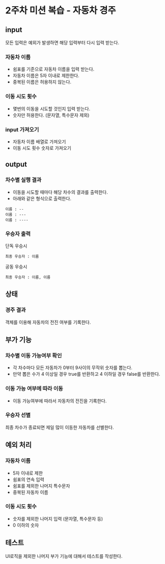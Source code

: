 # 2주차 미션 복습 - 자동차 경주

## input

모든 입력은 예외가 발생하면 해당 입력부터 다시 입력 받는다.

### 자동차 이름

- 쉼표를 기준으로 자동차 이름을 입력 받는다.
- 자동차 이름은 5자 이내로 제한한다.
- 중복된 이름은 허용하지 않는다.

### 이동 시도 횟수

- 몇번의 이동을 시도할 것인지 입력 받는다.
- 숫자만 허용한다. (문자열, 특수문자 제외)

### input 가져오기

- 자동차 이름 배열로 가져오기
- 이동 시도 횟수 숫자로 가져오기

## output

### 차수별 실행 결과

- 이동을 시도할 때마다 해당 차수의 결과를 출력한다.
- 아래와 같은 형식으로 출력한다.

```
이름 : --
이름 : ---
이름 : ----
```

### 우승자 출력

단독 우승시

```
최종 우승자 : 이름
```

공동 우승시

```
최종 우승자 : 이름, 이름
```

## 상태

### 경주 결과

객체를 이용해 자동차의 전진 여부를 기록한다.

## 부가 기능

### 차수별 이동 가능여부 확인

- 각 차수마다 모든 자동차가 0부터 9사이의 무작위 숫자를 뽑는다.
- 만약 뽑은 수가 4 이상일 경우 true를 반환하고 4 이하일 경우 false를 반환한다.

### 이동 가능 여부에 따라 이동

- 이동 가능여부에 따라서 자동차의 전진을 기록한다.

### 우승자 선별

최종 차수가 종료되면 제일 많이 이동한 자동차를 선별한다.

## 예외 처리

### 자동차 이름

- 5자 이내로 제한
- 쉼표의 연속 입력
- 쉼표를 제외한 나머지 특수문자
- 중복된 자동차 이름

### 이동 시도 횟수

- 숫자를 제외한 나머지 입력 (문자열, 특수문자 등)
- 0 이하의 숫자

## 테스트

UI로직을 제외한 나머지 부가 기능에 대해서 테스트를 작성한다.
